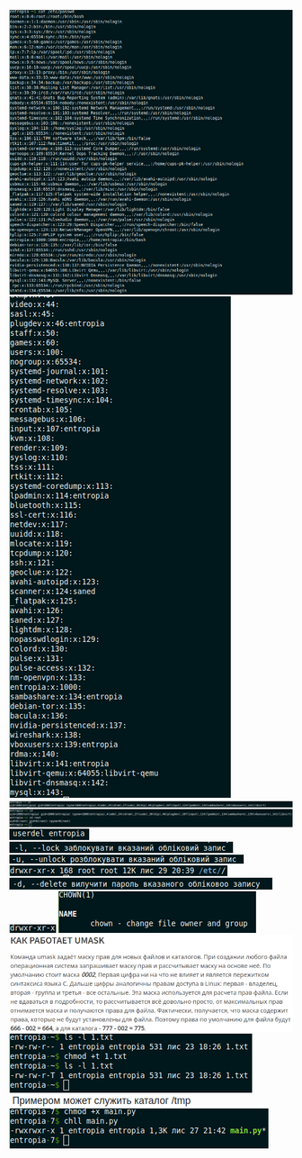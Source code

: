 ![](img/01.png)
![](img/02.png)
![](img/03.png)
![](img/04.png)
![](img/08.png)
![](img/09.png)
![](img/10.png)
![](img/12.png)
![](img/11.png) 
![](img/13.png)
![](img/14.png)
![](img/15.png)
![](img/16.png)
![](img/17.png)
![](img/18.png)
